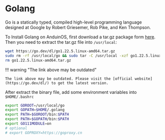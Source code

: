 # Golang

Go is a statically typed, compiled high-level programming language designed at Google by Robert Griesemer, Rob Pike, and Ken Thompson.

To Install Golang on AnduinOS, first download a tar.gz package form [here](https://go.dev/dl). Then you need to extract the tar.gz file into `/usr/local`:

<!-- The link needs to be updated regularly. -->

```bash
wget https://go.dev/dl/go1.22.5.linux-amd64.tar.gz
sudo rm -rf /usr/local/go && sudo tar -C /usr/local -xzf go1.22.5.linux-amd64.tar.gz
rm go1.22.5.linux-amd64.tar.gz
```

!!! warning "The link above may be outdated"

    The link above may be outdated. Please visit the [official website](https://go.dev/dl/) to get the latest version.

After extract the binary file, add some environment variables into `$HOME/.bashrc`

```bash
export GOROOT=/usr/local/go
export GOPATH=$HOME/.golang
export PATH=$GOROOT/bin:$PATH
export PATH=$GOPATH/bin:$PATH
export GO111MODULE=on
# optional
# export GOPROXY=https://goproxy.cn
```
